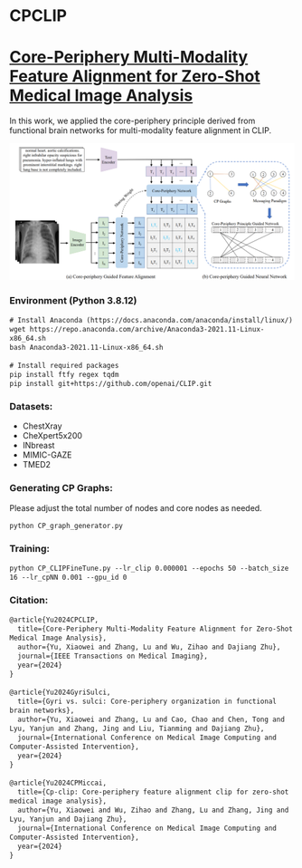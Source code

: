 # CPCLIP

# [Core-Periphery Multi-Modality Feature Alignment for Zero-Shot Medical Image Analysis](https://ieeexplore.ieee.org/stamp/stamp.jsp?tp=&arnumber=10721320)

In this work, we applied the core-periphery principle derived from functional brain networks for multi-modality feature alignment in CLIP.

<p align="left"> 
<img width="800" src="https://github.com/Shawey94/TMI-CPCLIP/blob/main/CPCLIP.png">
</p>

### Environment (Python 3.8.12)
```
# Install Anaconda (https://docs.anaconda.com/anaconda/install/linux/)
wget https://repo.anaconda.com/archive/Anaconda3-2021.11-Linux-x86_64.sh
bash Anaconda3-2021.11-Linux-x86_64.sh

# Install required packages
pip install ftfy regex tqdm
pip install git+https://github.com/openai/CLIP.git
```


### Datasets:

- ChestXray
- CheXpert5x200
- INbreast
- MIMIC-GAZE
- TMED2

### Generating CP Graphs:
Please adjust the total number of nodes and core nodes as needed.
```
python CP_graph_generator.py
```

### Training:


```
python CP_CLIPFineTune.py --lr_clip 0.000001 --epochs 50 --batch_size 16 --lr_cpNN 0.001 --gpu_id 0
```

### Citation:
```
@article{Yu2024CPCLIP,
  title={Core-Periphery Multi-Modality Feature Alignment for Zero-Shot Medical Image Analysis},
  author={Yu, Xiaowei and Zhang, Lu and Wu, Zihao and Dajiang Zhu},
  journal={IEEE Transactions on Medical Imaging},
  year={2024}
}

@article{Yu2024GyriSulci,
  title={Gyri vs. sulci: Core-periphery organization in functional brain networks},
  author={Yu, Xiaowei and Zhang, Lu and Cao, Chao and Chen, Tong and Lyu, Yanjun and Zhang, Jing and Liu, Tianming and Dajiang Zhu},
  journal={International Conference on Medical Image Computing and Computer-Assisted Intervention},
  year={2024}
}

@article{Yu2024CPMiccai,
  title={Cp-clip: Core-periphery feature alignment clip for zero-shot medical image analysis},
  author={Yu, Xiaowei and Wu, Zihao and Zhang, Lu and Zhang, Jing and Lyu, Yanjun and Dajiang Zhu},
  journal={International Conference on Medical Image Computing and Computer-Assisted Intervention},
  year={2024}
}
```
